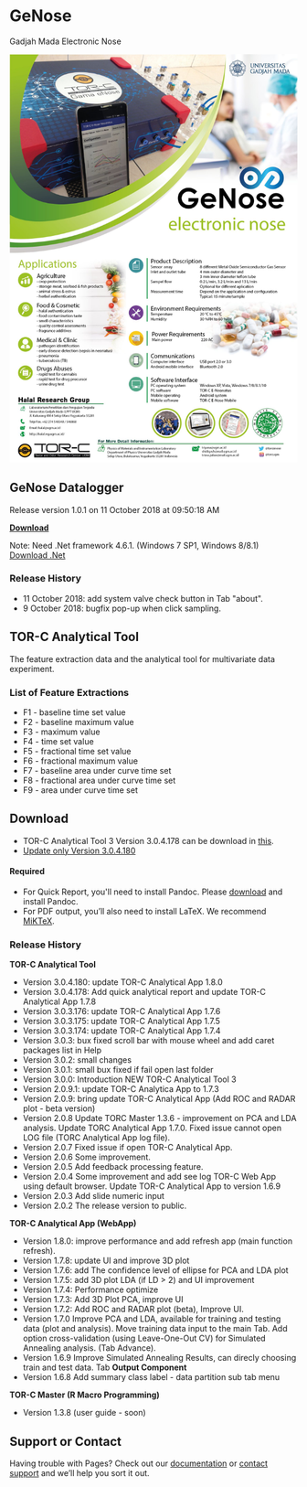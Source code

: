 # GeNose
Gadjah Mada Electronic Nose

![alt text](https://raw.githubusercontent.com/torcugm/GeNose/master/Poster%20GeNose%202018.jpg)

## GeNose Datalogger

Release version 1.0.1 on 11 October 2018 at 09:50:18 AM

[**Download**](mailto::torc.ugm@gmail.com)

Note: Need .Net framework 4.6.1. (Windows 7 SP1, Windows 8/8.1) [Download .Net](https://www.microsoft.com/en-us/download/details.aspx?id=49982)


### Release History

- 11 October 2018: add system valve check button in Tab "about".
- 9 October 2018: bugfix pop-up when click sampling.

## TOR-C Analytical Tool

The feature extraction data and the analytical tool for multivariate data experiment.

### List of Feature Extractions

- F1 - baseline time set value 
- F2 - baseline maximum value 
- F3 - maximum value 
- F4 - time set value 
- F5 - fractional time set value 
- F6 - fractional maximum value 
- F7 - baseline area under curve time set
- F8 - fractional area under curve time set
- F9 - area under curve time set

## Download

- TOR-C Analytical Tool 3 Version 3.0.4.178 can be download in [this](mailto::torc.ugm@gmail.com).
- [Update only Version 3.0.4.180](https://drive.google.com/file/d/13PuaGfumisD2BTdyB9C4NVp0nn9LQby_/view?usp=sharing)

#### Required
- For Quick Report, you'll need to install Pandoc. Please [download](https://github.com/jgm/pandoc/releases/latest) and install Pandoc.
- For PDF output, you’ll also need to install LaTeX. We recommend [MiKTeX](https://miktex.org/).

### Release History

**TOR-C Analytical Tool**

- Version 3.0.4.180: update TOR-C Analytical App 1.8.0
- Version 3.0.4.178: Add quick analytical report and update TOR-C Analytical App 1.7.8
- Version 3.0.3.176: update TOR-C Analytical App 1.7.6
- Version 3.0.3.175: update TOR-C Analytical App 1.7.5
- Version 3.0.3.174: update TOR-C Analytical App 1.7.4
- Version 3.0.3: bux fixed scroll bar with mouse wheel and add caret packages list in Help
- Version 3.0.2: small changes
- Version 3.0.1: small bux fixed if fail open last folder
- Version 3.0.0: Introduction NEW TOR-C Analytical Tool 3
- Version 2.0.9.1: update TOR-C Analytica App to 1.7.3
- Version 2.0.9: bring update TOR-C Analytical App (Add ROC and RADAR plot - beta version)
- Version 2.0.8
  Update TORC Master 1.3.6 - improvement on PCA and LDA analysis.
  Update TORC Analytical App 1.7.0.
  Fixed issue cannot open LOG file (TORC Analytical App log file).
- Version 2.0.7
  Fixed issue if open TOR-C Analytical App.
- Version 2.0.6
  Some improvement.
- Version 2.0.5
  Add feedback processing feature.
- Version 2.0.4
  Some improvement and add see log TOR-C Web App using default browser. Update TOR-C Analytical App to version 1.6.9
- Version 2.0.3
  Add slide numeric input
- Version 2.0.2
  The release version to public.

**TOR-C Analytical App (WebApp)**

- Version 1.8.0: improve performance and add refresh app (main function refresh).
- Version 1.7.8: update UI and improve 3D plot
- Version 1.7.6: add The confidence level of ellipse for PCA and LDA plot
- Version 1.7.5: add 3D plot LDA (if LD > 2) and UI improvement
- Version 1.7.4: Performance optimize
- Version 1.7.3: Add 3D Plot PCA, improve UI
- Version 1.7.2: Add ROC and RADAR plot (beta), Improve UI.
- Version 1.7.0
  Improve PCA and LDA, available for training and testing data (plot and analysis).
  Move training data input to the main Tab.
  Add option cross-validation (using Leave-One-Out CV) for Simulated Annealing analysis. (Tab Advance).
- Version 1.6.9
  Improve Simulated Annealing Results, can direcly choosing train and test data. Tab **Output Component**
- Version 1.6.8
  Add summary class label - data partition sub tab menu



**TOR-C Master (R Macro Programming)**

- Version 1.3.8 (user guide - soon)



## Support or Contact

Having trouble with Pages? Check out our [documentation](http://bit.ly/UserGuideTOR-CApp) or [contact support](mailto:torc.ugm@gmail.com) and we’ll help you sort it out.
